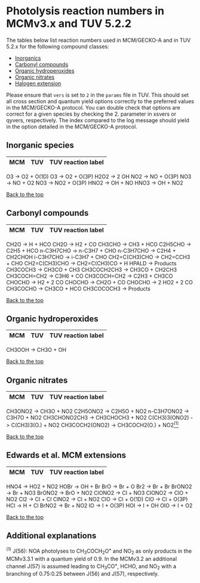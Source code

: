 # Photolysis reaction numbers in MCMv3.x and TUV 5.2.2

The tables below list reaction numbers used in MCM/GECKO-A
and in TUV 5.2.x for the following compound classes:

- [Inorganics](#inorganic-species)
- [Carbonyl compounds](#carbonyl-compounds)
- [Organic hydroperoxides](#organic-hydroperoxides)
- [Organic nitrates](#organic-nitrates)
- [Halogen extension](#edwards-et-al-mcm-extensions)

Please ensure that `vers` is set to `2` in the `params` file in TUV.
This should set all cross section and quantum yield options correctly to
the preferred values in the MCM/GECKO-A protocol. You can double check that
options are correct for a given species by checking the 2. parameter
in xsvers or qyvers, respectively. The index compared to the log message
should yield in the option detailed in the MCM/GECKO-A protocol.


## Inorganic species

MCM     | TUV | TUV reaction label
-------:|----:|:------------------
O3 -> O2 + O(1D)
O3 -> O2 + O(3P)
H2O2 -> 2 OH
NO2 -> NO + O(3P)
NO3 -> NO + O2
NO3 -> NO2 + O(3P)
HNO2 -> OH + NO
HNO3 -> OH + NO2

[Back to the top](#photolysis-reaction-numbers-in-mcmv3x-and-tuv-522)


## Carbonyl compounds

MCM     | TUV | TUV reaction label
-------:|----:|:------------------
CH2O -> H + HCO
CH2O -> H2 + CO
CH3CHO -> CH3 + HCO
C2H5CHO -> C2H5 + HCO
n-C3H7CHO -> n-C3H7 + CHO
n-C3H7CHO -> C2H4 + CH2CHOH
i-C3H7CHO -> i-C3H7 + CHO
CH2=C(CH3)CHO -> CH2=CCH3 + CHO
CH2=C(CH3)CHO -> CH2=C(CH3)CO + H
HPALD -> Products
CH3COCH3 -> CH3CO + CH3
CH3COCH2CH3 -> CH3CO + CH2CH3
CH3COCH=CH2 -> C3H6 + CO
CH3COCH=CH2 -> C2H3 + CH3CO
CHOCHO -> H2 + 2 CO
CHOCHO -> CH2O + CO
CHOCHO -> 2 HO2 + 2 CO
CH3COCHO -> CH3CO + HCO
CH3COCOCH3 -> Products

[Back to the top](#photolysis-reaction-numbers-in-mcmv3x-and-tuv-522)


## Organic hydroperoxides

MCM     | TUV | TUV reaction label
-------:|----:|:------------------
CH3OOH -> CH3O + OH

[Back to the top](#photolysis-reaction-numbers-in-mcmv3x-and-tuv-522)


## Organic nitrates

MCM     | TUV | TUV reaction label
-------:|----:|:------------------
CH3ONO2 -> CH3O + NO2
C2H5ONO2 -> C2H5O + NO2
n-C3H7ONO2 -> C3H7O + NO2
CH3CHONO2CH3 -> CH3CHOCH3 + NO2
C(CH3)3(ONO2) -> C(CH3)3(O.) + NO2
CH3COCH2(ONO2) -> CH3COCH2(O.) + NO2[<sup>(1)</sup>](#additional-explanations)

[Back to the top](#photolysis-reaction-numbers-in-mcmv3x-and-tuv-522)


## Edwards et al. MCM extensions

MCM     | TUV | TUV reaction label
-------:|----:|:------------------
HNO4 -> HO2 + NO2
HOBr -> OH + Br
BrO -> Br + O
Br2 -> Br + Br
BrONO2 -> Br + NO3
BrONO2 -> BrO + NO2
ClONO2 -> Cl + NO3
ClONO2 -> ClO + NO2
Cl2 -> Cl + Cl
ClNO2 -> Cl + NO2
ClO -> Cl + O(1D)
ClO -> Cl + O(3P)
HCl -> H + Cl
BrNO2 -> Br + NO2
IO -> I + O(3P)
HOI -> I + OH
OIO -> I + O2


[Back to the top](#photolysis-reaction-numbers-in-mcmv3x-and-tuv-522)


## Additional explanations

<sup>(1)</sup> J(56): NOA photolyses to CH<sub>3</sub>COCH<sub>2</sub>O<sup>•</sup>
and NO<sub>2</sub> as only products in the MCMv3.3.1 with a quantum yield of 0.9.
In the MCMv3.2 an additional channel J(57) is assumed leading to
CH<sub>3</sub>CO<sup>•</sup>, HCHO, and NO<sub>2</sub> with a branching of
0.75:0.25 between J(56) and J(57), respectively.
